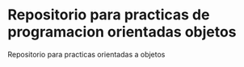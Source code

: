 # Repositorio para practicas de programacion orientadas objetos

Repositorio para practicas orientadas a objetos



